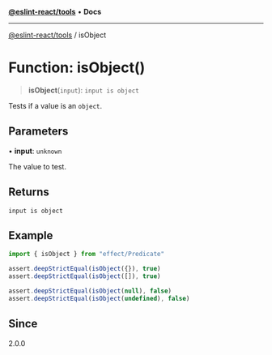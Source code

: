 [**@eslint-react/tools**](../README.md) • **Docs**

***

[@eslint-react/tools](../README.md) / isObject

# Function: isObject()

> **isObject**(`input`): `input is object`

Tests if a value is an `object`.

## Parameters

• **input**: `unknown`

The value to test.

## Returns

`input is object`

## Example

```ts
import { isObject } from "effect/Predicate"

assert.deepStrictEqual(isObject({}), true)
assert.deepStrictEqual(isObject([]), true)

assert.deepStrictEqual(isObject(null), false)
assert.deepStrictEqual(isObject(undefined), false)
```

## Since

2.0.0
